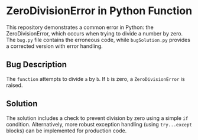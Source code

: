# ZeroDivisionError in Python Function
This repository demonstrates a common error in Python: the ZeroDivisionError, which occurs when trying to divide a number by zero.  The `bug.py` file contains the erroneous code, while `bugSolution.py` provides a corrected version with error handling.

## Bug Description
The `function` attempts to divide `a` by `b`. If `b` is zero, a `ZeroDivisionError` is raised.

## Solution
The solution includes a check to prevent division by zero using a simple `if` condition.  Alternatively, more robust exception handling (using `try...except` blocks) can be implemented for production code.